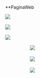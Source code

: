 **PaginaWeb
 
  
![](screenshot/img1.jpg)<br><br>
![](screenshot/img2.jpg)<br><br>
![](screenshot/img3.jpg)<br><br>
&nbsp; &nbsp; &nbsp; &nbsp; &nbsp; &nbsp; &nbsp; &nbsp; &nbsp; &nbsp; ![](screenshot/img4.jpg)<br><br>
&nbsp; &nbsp; &nbsp; &nbsp; &nbsp; &nbsp; &nbsp; &nbsp; &nbsp; &nbsp; ![](screenshot/img5.jpg)<br><br>
&nbsp; &nbsp; &nbsp; &nbsp; &nbsp; &nbsp; &nbsp; &nbsp; &nbsp; &nbsp; ![](screenshot/img6.jpg)<br><br>
